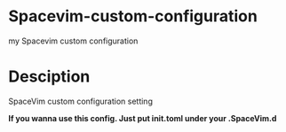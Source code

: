 # Spacevim-custom-configuration
my Spacevim custom configuration

# Desciption
SpaceVim custom configuration setting

**If you wanna use this config. Just put init.toml under your .SpaceVim.d**
